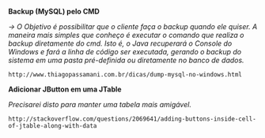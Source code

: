 <p size=24><b>Backup (MySQL) pelo CMD</b></p>

  <i>-> O Objetivo é possibilitar que o cliente faça o backup quando ele quiser. A maneira mais simples que 
  conheço é executar o comando que realiza o backup diretamente do cmd. Isto é, o Java recuperará o Console do
  Windows e fará a linha de código ser executada, gerando o backup do sistema em uma pasta pré-definida ou
  diretamente no banco de dados.</i>

    http://www.thiagopassamani.com.br/dicas/dump-mysql-no-windows.html
  
<p size=24><b>Adicionar JButton em uma  JTable</b></p>

  <i>Precisarei disto para manter uma tabela mais amigável.</i>

    http://stackoverflow.com/questions/2069641/adding-buttons-inside-cell-of-jtable-along-with-data

